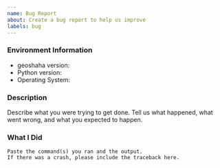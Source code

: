 ```yaml
---
name: Bug Report
about: Create a bug report to help us improve
labels: bug
---
```


<!-- Please search existing issues to avoid creating duplicates. -->

### Environment Information

-   geoshaha version:
-   Python version:
-   Operating System:

### Description

Describe what you were trying to get done.
Tell us what happened, what went wrong, and what you expected to happen.

### What I Did

```
Paste the command(s) you ran and the output.
If there was a crash, please include the traceback here.
```
